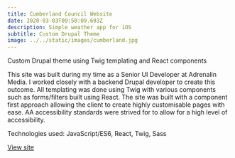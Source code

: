 ```yaml
---
title: Cumberland Council Website
date: 2020-03-03T09:50:09.693Z
description: Simple weather app for iOS
subtitle: Custom Drupal Theme
image: ../../static/images/cumberland.jpg
---
```

Custom Drupal theme using Twig templating and React components

This site was built during my time as a Senior UI Developer at Adrenalin Media. I worked closely with a backend Drupal developer to create this outcome. All templating was done using Twig with various components such as forms/filters built using React. The site was built with a component first approach allowing the client to create highly customisable pages with ease. AA accessibility standards were strived for to allow for a high level of accessibility.

Technologies used: JavaScript/ES6, React, Twig, Sass

[View site](https://www.cumberland.nsw.gov.au/)
